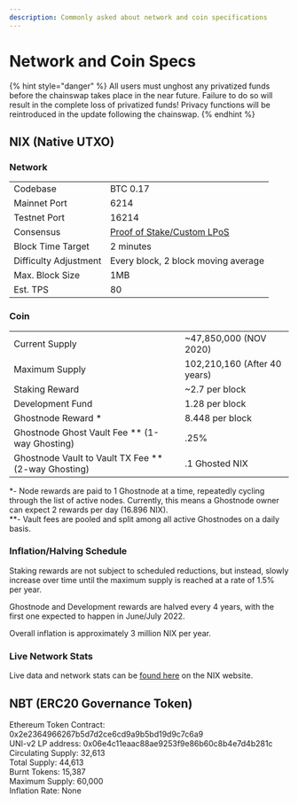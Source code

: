 ```yaml
---
description: Commonly asked about network and coin specifications
---
```


# Network and Coin Specs

{% hint style="danger" %}
All users must unghost any privatized funds before the chainswap takes place in the near future. Failure to do so will result in the complete loss of privatized funds! Privacy functions will be reintroduced in the update following the chainswap.
{% endhint %}

## NIX \(Native UTXO\)

### Network

|  |  |
| :--- | :--- |
| Codebase | BTC 0.17 |
| Mainnet Port | 6214 |
| Testnet Port | 16214 |
| Consensus | [Proof of Stake/Custom LPoS](consensus.md) |
| Block Time Target | 2 minutes |
| Difficulty Adjustment | Every block, 2 block moving average |
| Max. Block Size | 1MB |
| Est. TPS | 80 |

### Coin

|  |  |
| :--- | :--- |
| Current Supply | ~47,850,000 \(NOV 2020\) |
| Maximum Supply | 102,210,160 \(After 40 years\) |
| Staking Reward | ~2.7 per block |
| Development Fund | 1.28 per block |
| Ghostnode Reward \* | 8.448 per block |
| Ghostnode Ghost Vault Fee \*\* \(1-way Ghosting\) | .25% |
| Ghostnode Vault to Vault TX Fee \*\* \(2-way Ghosting\) | .1 Ghosted NIX |

\*- Node rewards are paid to 1 Ghostnode at a time, repeatedly cycling through the list of active nodes. Currently, this means a Ghostnode owner can expect 2 rewards per day \(16.896 NIX\).  
\*\*- Vault fees are pooled and split among all active Ghostnodes on a daily basis.

### Inflation/Halving Schedule

Staking rewards are not subject to scheduled reductions, but instead, slowly increase over time until the maximum supply is reached at a rate of 1.5% per year.

Ghostnode and Development rewards are halved every 4 years, with the first one expected to happen in June/July 2022.

Overall inflation is approximately 3 million NIX per year.

### Live Network Stats

Live data and network stats can be [found here](https://data.nixplatform.io/) on the NIX website.

## NBT \(ERC20 Governance Token\)

Ethereum Token Contract: 0x2e2364966267b5d7d2ce6cd9a9b5bd19d9c7c6a9  
UNI-v2 LP address: 0x06e4c11eaac88ae9253f9e86b60c8b4e7d4b281c  
Circulating Supply: 32,613  
Total Supply: 44,613  
Burnt Tokens: 15,387  
Maximum Supply: 60,000  
Inflation Rate: None

